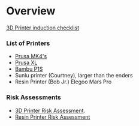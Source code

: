 # Overview

[3D Printer induction checklist](https://drive.google.com/file/d/1-YUpSXcf9aK-DJKqVsGbCb0hIGlQevt3/view?usp=sharing)

### List of Printers

- [Prusa MK4's](prusa_mk4.md)
- [Prusa XL](prusa_xl4.md)
- [Bambu P1S](Bambu_p1s.md)
- Sunlu printer (Courtney), larger than the enders
- Resin Printer (Bob Jr.) Elegoo Mars Pro

### Risk Assessments

- [3D Printer Risk Assessment](https://docs.google.com/document/d/13F_mqEcwl8jpON4T8a-jdl3WKjYoNxzUKGc_Y5eh38M/edit?usp=sharing).
- [Resin Printer Risk Assessment](https://docs.google.com/document/d/1gsu6xQNcerGyQyBi3ieNdV3jo-cZCiJkW5b1et0ysE4/edit?usp=sharing)
